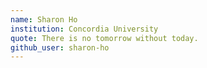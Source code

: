 ```yaml
---
name: Sharon Ho
institution: Concordia University
quote: There is no tomorrow without today.
github_user: sharon-ho
---
```

